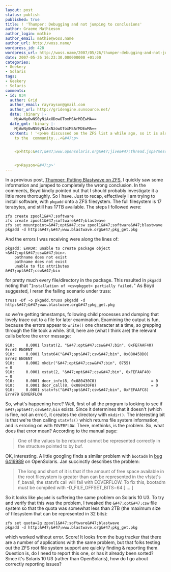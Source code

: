 ```yaml
---
layout: post
status: publish
published: true
title: ! 'Thumper: Debugging and not jumping to conclusions'
author: Graeme Mathieson
author_login: mathie
author_email: mathie@woss.name
author_url: http://woss.name/
wordpress_id: 428
wordpress_url: http://woss.name/2007/05/26/thumper-debugging-and-not-jumping-to-conclusions/
date: 2007-05-26 16:23:30.000000000 +01:00
categories:
- Geekery
- Solaris
tags:
- Geekery
- Solaris
comments:
- id: 834
  author: Grid
  author_email: rayrayson@gmail.com
  author_url: http://gridengine.sunsource.net/
  date: !binary |-
    MjAwNy0wNS0yNiAxODowOToxMSArMDEwMA==
  date_gmt: !binary |-
    MjAwNy0wNS0yNiAxNzowOToxMSArMDEwMA==
  content: ! '<p>We discussed on the ZFS list a while ago, so it is already known
    to the  community...<&#47;p>


    <p>http:&#47;&#47;www.opensolaris.org&#47;jive&#47;thread.jspa?messageID=102769<&#47;p>


    <p>Rayson<&#47;p>'
---
```

In a previous post, [Thumper: Putting Blastwave on ZFS](http:&#47;&#47;woss.name&#47;2007&#47;05&#47;25&#47;thumper-putting-blastwave-on-zfs&#47;), I quickly saw some information and jumped to completely the wrong conclusion.  In the comments, Boyd kindly pointed out that I should probably investigate it a little more thoroughly.  So I have.  Just to recap, effectively I am trying to install software, with `pkgadd` onto a ZFS filesystem.  The full filesystem is 17 terabytes, and still has 17TB available.  The steps I followed were:

    zfs create zpool1&#47;software
    zfs create zpool1&#47;software&#47;blastwave
    zfs set mountpoint=&#47;opt&#47;csw zpool1&#47;software&#47;blastwave
    pkgadd -d http:&#47;&#47;www.blastwave.org&#47;pkg_get.pkg

And the errors I was receiving were along the lines of:

    pkgadd: ERROR: unable to create package object <&#47;opt&#47;csw&#47;bin>.
        pathname does not exist
        pathname does not exist
        unable to fix attributes
    &#47;opt&#47;csw&#47;bin

for pretty much every file&#47;directory in the package.  This resulted in `pkgadd` noting that "`Installation of <cswpkgget> partially failed.`"  As Boyd suggested, I reran the failing scenario under truss:

    truss -Df -o pkgadd.truss pkgadd -d http:&#47;&#47;www.blastwave.org&#47;pkg_get.pkg

so we're getting timestamps, following child processes and dumping that lovely trace out to a file for later examination.  Examining the output is fun, because the errors appear to `write()` one character at a time, so grepping through the file took a while.  Still, here are (what I think are) the relevant calls before the error message:

    910:     0.0001 lxstat(2, "&#47;opt&#47;csw&#47;bin", 0xFEFAAF40)           Err#2 ENOENT
    910:     0.0001 lstat64("&#47;opt&#47;csw&#47;bin", 0x080450D0)             Err#2 ENOENT
    910:     0.0002 mkdir("&#47;opt&#47;csw&#47;bin", 0755)                     = 0
    910:     0.0001 xstat(2, "&#47;opt&#47;csw&#47;bin", 0xFEFAAF40)            = 0
    910:     0.0001 door_info(8, 0x080430C0)                        = 0
    910:     0.0001 door_call(8, 0x080430F8)                        = 0
    910:     0.0001 statvfs("&#47;opt&#47;csw&#47;bin", 0xFEFAAFC8)             Err#79 EOVERFLOW

So, what's happening here?  Well, first of all the program is looking to see if `&#47;opt&#47;csw&#47;bin` exists.  Since it determines that it doesn't (which is fine, not an error), it creates the directory with `mkdir()`.  The interesting bit is that we're then calling `statvfs()` which returns file system information, and is erroring on with `EOVERFLOW`.  There, methinks, is the problem.  So, what does that error mean?  According to the manual page:

> One of the  values  to  be  returned cannot  be  represented correctly in the structure pointed to by buf.

OK, interesting.  A little googling finds a similar problem with `bootadm` in [bug 6419989](http:&#47;&#47;bugs.opensolaris.org&#47;bugdatabase&#47;view_bug.do?bug_id=6419989) on OpenSolaris.  Jan succinctly describes the problem:

> The long and short of it is that if the amount of free space available in the root filesystem is greater than can be represented in the vfstat's f_bavail, the statvfs call will fail with EOVERFLOW.  To fix this, bootadm must be compiled with -D_FILE_OFFSET_BITS=64 [ ... ]

So it looks like `pkgadd` is suffering the same problem on Solaris 10 U3.  To try and verify that this was the problem, I tweaked the `&#47;opt&#47;csw` file system so that the quota was somewhat less than 2TB (the maximum size of filesystem that can be represented in 32 bits):

    zfs set quota=2g zpool1&#47;software&#47;blastwave
    pkgadd -d http:&#47;&#47;www.blastwave.org&#47;pkg_get.pkg

which worked without error.  Score!  It looks from the bug tracker that there are a number of applications with the same problem, but that folks testing out the ZFS root file system support are quickly finding & reporting them.  Question is, do I need to report this one, or has it already been sorted?  Since it's Solaris 10 U3 (rather than OpenSolaris), how do I go about correctly reporting issues?
